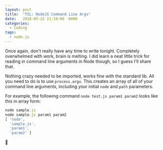 ```yaml
---
layout: post
title:  "TIL: NodeJS Command Line Args"
date:   2018-05-22 21:10:00 -0000
categories:
  - Coding
tags:
  - node.js
---
```

Once again, don't really have any time to write tonight. Completely overwhelmed with work, brain is melting. I did learn a neat little trick for reading in command line arguments in Node though, so I guess I'll share that.

Nothing crazy needed to be imported, works fine with the standard lib. All you need to do is to use `process.argv`. This creates an array of all of your command line arguments, including your initial `node` and `path` parameters.

For example, the following command `node test.js param1 param2` looks like this in array form:

```js
node sample.js
node sample.js param1 param2
[ 'node',
  'sample.js',
  'param1',
  'param2' ]
```

💚